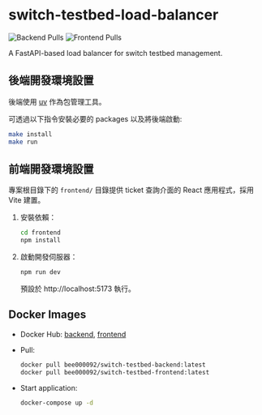 # switch-testbed-load-balancer

![Backend Pulls](https://img.shields.io/docker/pulls/bee000092/switch-testbed-backend.svg)
![Frontend Pulls](https://img.shields.io/docker/pulls/bee000092/switch-testbed-frontend.svg)

A FastAPI-based load balancer for switch testbed management.

## 後端開發環境設置

後端使用 [uv](https://docs.astral.sh/uv/) 作為包管理工具。

可透過以下指令安裝必要的 packages 以及將後端啟動:

```bash
make install
make run
```

## 前端開發環境設置

專案根目錄下的 `frontend/` 目錄提供 ticket 查詢介面的 React 應用程式，採用 Vite 建置。

1. 安裝依賴：

   ```bash
   cd frontend
   npm install
   ```

2. 啟動開發伺服器：

   ```bash
   npm run dev
   ```

   預設於 http://localhost:5173 執行。

## Docker Images

- Docker Hub: [backend](https://hub.docker.com/r/bee000092/switch-testbed-backend), [frontend](https://hub.docker.com/r/bee000092/switch-testbed-frontend)

- Pull:
  ```bash
  docker pull bee000092/switch-testbed-backend:latest
  docker pull bee000092/switch-testbed-frontend:latest
  ```
- Start application:
   ```bash
   docker-compose up -d
   ```
